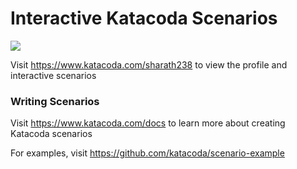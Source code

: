 # Interactive Katacoda Scenarios

[![](http://shields.katacoda.com/katacoda/sharath238/count.svg)](https://www.katacoda.com/sharath238 "Get your profile on Katacoda.com")

Visit https://www.katacoda.com/sharath238 to view the profile and interactive scenarios

### Writing Scenarios
Visit https://www.katacoda.com/docs to learn more about creating Katacoda scenarios

For examples, visit https://github.com/katacoda/scenario-example

